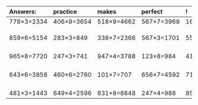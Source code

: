 | Answers: | practice | makes | perfect | ! |
| :--- | :--- | :--- | :--- | :--- |
| 778×3=2334 | 406×9=3654 | 518×9=4662 | 567×7=3969 | 166×9=1494 | 
|   |   |   |   |   | 
|   |   |   |   |   | 
|   |   |   |   |   | 
| 859×6=5154 | 283×3=849 | 338×7=2366 | 567×3=1701 | 556×3=1668 | 
|   |   |   |   |   | 
|   |   |   |   |   | 
|   |   |   |   |   | 
|   |   |   |   |   | 
| 965×8=7720 | 247×3=741 | 947×4=3788 | 123×8=984 | 410×3=1230 | 
|   |   |   |   |   | 
|   |   |   |   |   | 
|   |   |   |   |   | 
|   |   |   |   |   | 
| 643×6=3858 | 460×6=2760 | 101×7=707 | 656×7=4592 | 713×9=6417 | 
|   |   |   |   |   | 
|   |   |   |   |   | 
|   |   |   |   |   | 
|   |   |   |   |   | 
| 481×3=1443 | 649×4=2596 | 831×8=6648 | 247×4=988 | 850×6=5100 | 
